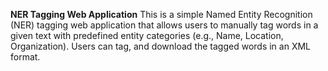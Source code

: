 **NER Tagging Web Application**
This is a simple Named Entity Recognition (NER) tagging web application that allows users to manually tag words in a given text with predefined entity categories (e.g., Name, Location, Organization). Users can tag, and download the tagged words in an XML format.
